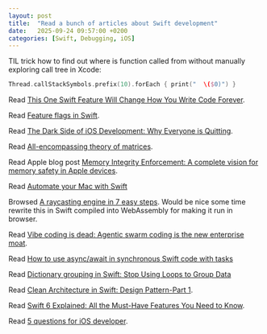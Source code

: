 ```yaml
---
layout: post
title:  "Read a bunch of articles about Swift development"
date:   2025-09-24 09:57:00 +0200
categories: [Swift, Debugging, iOS]
---
```

TIL trick how to find out where is function called from without manually exploring call tree in Xcode:

```swift
Thread.callStackSymbols.prefix(10).forEach { print("  \($0)") }
```

Read [This One Swift Feature Will Change How You Write Code Forever](https://swift-pal.com/this-one-swift-feature-will-change-how-you-write-code-forever-829093d53800).

Read [Feature flags in Swift](https://swiftwithmajid.com/2025/09/16/feature-flags-in-swift/).

Read [The Dark Side of iOS Development: Why Everyone is Quitting](https://medium.com/@AshAsoyan/the-dark-side-of-ios-development-why-everyone-is-quitting-13a2b0119589).

Read [All-encompassing theory of matrices](https://habr.com/ru/articles/949084/).

Read Apple blog post [Memory Integrity Enforcement: A complete vision for memory safety in Apple devices](https://security.apple.com/blog/memory-integrity-enforcement/).

Read [Automate your Mac with Swift](https://www.raycast.com/blog/automate-your-mac-with-swift)

Browsed [A raycasting engine in 7 easy steps](https://austinhenley.com/blog/raycasting.html). Would be nice some time rewrite this in Swift compiled into WebAssembly for making it run in browser.

Read [Vibe coding is dead: Agentic swarm coding is the new enterprise moat](https://venturebeat.com/ai/vibe-coding-is-dead-agentic-swarm-coding-is-the-new-enterprise-moat).

Read [How to use async/await in synchronous Swift code with tasks](https://tanaschita.com/swift-await-async-in-synchronious-swift-code-with-tasks/)

Read [Dictionary grouping in Swift: Stop Using Loops to Group Data](https://blog.stackademic.com/dictionary-grouping-in-swift-stop-using-loops-to-group-data-0b45b4669a1b)

Read [Clean Architecture in Swift: Design Pattern-Part 1](https://medium.com/@kumar.gaurav.sri99/clean-architecture-in-swift-a-practical-guide-for-ios-developers-358491bb3740).

Read [Swift 6 Explained: All the Must-Have Features You Need to Know](https://forasoft.medium.com/swift-6-explained-all-the-must-have-features-you-need-to-know-ffa82739454c).

Read [5 questions for iOS developer](https://apptractor.ru/info/media/5-voprosov-dlya-ios-razrabotchika.html).
